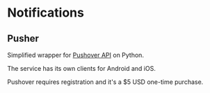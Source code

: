 # Notifications

## Pusher

Simplified wrapper for [Pushover API](https://pushover.net/api) on Python.

The service has its own clients for Android and iOS.

Pushover requires registration and it's a $5 USD one-time purchase.